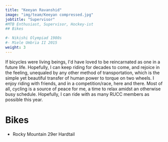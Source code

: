 ```yaml
---
title: "Keeyan Ravanshid"
image: "img/team/Keeyan compressed.jpg"
jobtitle: "Supervisor"
#MTB Enthusiast, Supervisor, Hockey-ist
## Bikes

#- Nikishi Olympiad 1980s
#- Miele Umbria II 2015
weight: 3
---
```


If bicycles were living beings, I'd have loved to be reincarnated as one in a 
future life. Hopefully, I can keep riding for decades to come, and rejoice in 
the feeling, unequaled by any other method of transportation, which is the 
simple yet beautiful transfer of human power to torque on two wheels. I enjoy 
riding with friends, and in a competition/race, here and there. Most of all, 
cycling is a source of peace for me, a time to relax amidst an otherwise busy 
schedule. Hopefully, I can ride with as many RUCC members as possible this year.

# Bikes
- Rocky Mountain 29er Hardtail

